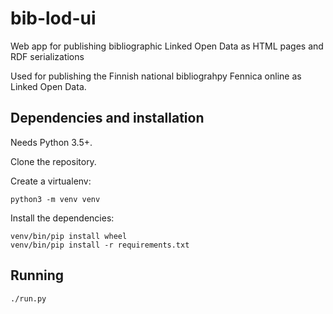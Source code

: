 # bib-lod-ui
Web app for publishing bibliographic Linked Open Data as HTML pages and RDF serializations

Used for publishing the Finnish national bibliograhpy Fennica online as
Linked Open Data.

## Dependencies and installation

Needs Python 3.5+.

Clone the repository.

Create a virtualenv:

    python3 -m venv venv

Install the dependencies:

    venv/bin/pip install wheel
    venv/bin/pip install -r requirements.txt

## Running

    ./run.py
